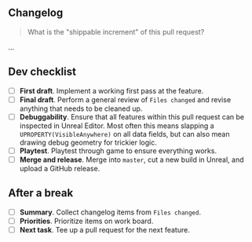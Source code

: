## Changelog

> What is the "shippable increment" of this pull request?

...

## Dev checklist

* [ ] **First draft**. Implement a working first pass at the feature.
* [ ] **Final draft**. Perform a general review of `Files changed` and revise anything that needs to be cleaned up.
* [ ] **Debuggability**. Ensure that all features within this pull request can be inspected in Unreal Editor. Most often this means slapping a `UPROPERTY(VisibleAnywhere)` on all data fields, but can also mean drawing debug geometry for trickier logic.
* [ ] **Playtest**. Playtest through game to ensure everything works.
* [ ] **Merge and release**. Merge into `master`, cut a new build in Unreal, and upload a GitHub release.

## After a break

* [ ] **Summary**. Collect changelog items from `Files changed`.
* [ ] **Priorities**. Prioritize items on work board.
* [ ] **Next task**. Tee up a pull request for the next feature.
